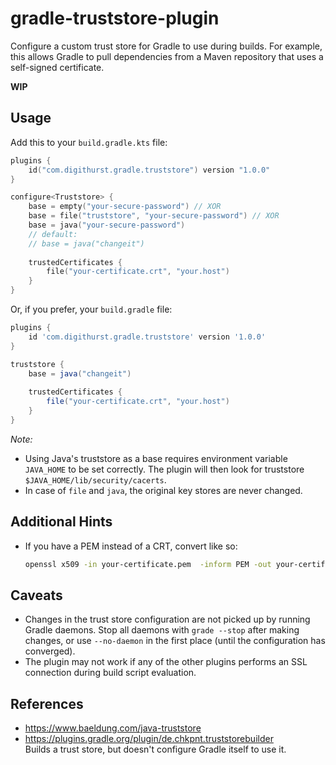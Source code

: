 # gradle-truststore-plugin

<!-- TODO: add badges -->

Configure a custom trust store for Gradle to use during builds.
For example, this allows Gradle to pull dependencies from a Maven
repository that uses a self-signed certificate.

**WIP**

## Usage

Add this to your `build.gradle.kts` file:

```kotlin
plugins {
    id("com.digithurst.gradle.truststore") version "1.0.0"
}

configure<Truststore> {
    base = empty("your-secure-password") // XOR
    base = file("truststore", "your-secure-password") // XOR
    base = java("your-secure-password")
    // default: 
    // base = java("changeit")
    
    trustedCertificates {
        file("your-certificate.crt", "your.host")
    }
}
```

Or, if you prefer, your `build.gradle` file:

```groovy
plugins {
    id 'com.digithurst.gradle.truststore' version '1.0.0'
}

truststore {
    base = java("changeit")
    
    trustedCertificates {
        file("your-certificate.crt", "your.host")
    }
}

```

_Note:_ 

 * Using Java's truststore as a base requires environment variable 
   `JAVA_HOME` to be set correctly.
   The plugin will then look for truststore `$JAVA_HOME/lib/security/cacerts`.
 * In case of `file` and `java`, the original key stores are never changed.


## Additional Hints

 * If you have a PEM instead of a CRT, convert like so:
 
    ```bash
    openssl x509 -in your-certificate.pem  -inform PEM -out your-certificate.pem
    ```
    
## Caveats

<!-- TODO: investigate -->

 * Changes in the trust store configuration are not picked up by running
   Gradle daemons. Stop all daemons with `grade --stop` after making
   changes, or use `--no-daemon` in the first place (until the configuration
   has converged).
 * The plugin may not work if any of the other plugins performs an SSL connection
   during build script evaluation.

## References

 * https://www.baeldung.com/java-truststore
 * https://plugins.gradle.org/plugin/de.chkpnt.truststorebuilder  
   Builds a trust store, but doesn't configure Gradle itself to use it.